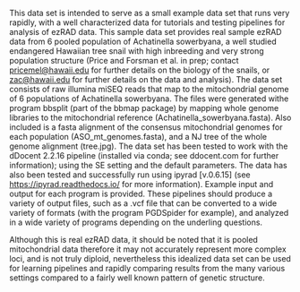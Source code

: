 This data set is intended to serve as a small example data set that runs very rapidly, with a well characterized data for tutorials and testing pipelines for analysis of ezRAD data. This sample data set provides real sample ezRAD data from 6 pooled population of Achatinella sowerbyana, a well studied endangered Hawaiian tree snail with high inbreeding and very strong population structure (Price and Forsman et al. in prep; contact pricemel@hawaii.edu for further details on the biology of the snails, or zac@hawaii.edu for further details on the data and analysis). The data set consists of raw illumina miSEQ reads that map to the mitochondrial genome of 6 populations of Achatinella sowerbyana. The files were generated withe program bbsplit (part of the bbmap package) by mapping whole genome libraries to the mitochondrial reference (Achatinella_sowerbyana.fasta). Also included is a fasta alignment of the consensus mitochondrial genomes for each population (ASO_mt_genomes.fasta), and a NJ tree of the whole genome alignment (tree.jpg). The data set has been tested to work with the dDocent 2.2.16 pipeline (installed via conda; see ddocent.com for further information); using the SE setting and the default parameters. The data has also been tested and successfully run using ipyrad [v.0.6.15] (see https://ipyrad.readthedocs.io/ for more information). Example input and output for each program is provided. These pipelines should produce a variety of output files, such as a .vcf file that can be converted to a wide variety of formats (with the program PGDSpider for example), and analyzed in a wide variety of programs depending on the underling questions.

Although this is real ezRAD data, it should be noted that it is pooled mitochondrial data therefore it may not accurately represent more complex loci, and is not truly diploid, nevertheless this idealized data set can be used for learning pipelines and rapidly comparing results from the many various settings compared to a fairly well known pattern of genetic structure.
